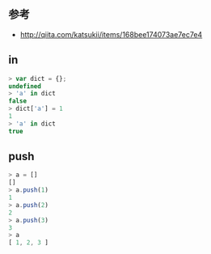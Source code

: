 ## 参考

- http://qiita.com/katsukii/items/168bee174073ae7ec7e4

## in

~~~js
> var dict = {};
undefined
> 'a' in dict
false
> dict['a'] = 1
1
> 'a' in dict
true
~~~

## push

~~~js
> a = []
[]
> a.push(1)
1
> a.push(2)
2
> a.push(3)
3
> a
[ 1, 2, 3 ]

~~~

